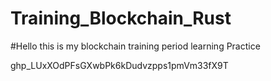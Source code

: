 # Training_Blockchain_Rust
#Hello this is my blockchain training period learning Practice

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
